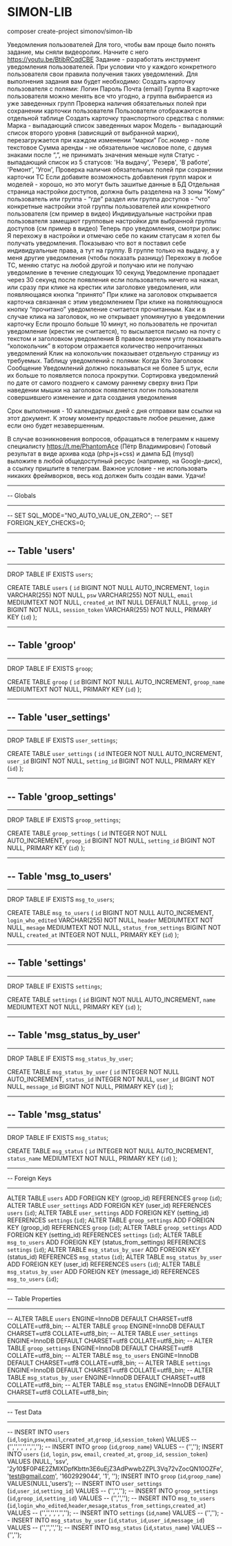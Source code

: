 # SIMON-LIB

composer create-project simonov/simon-lib


Уведомления пользователей
Для того, чтобы вам проще было понять задание, мы сняли видеоролик. Начните с него https://youtu.be/BtibRCqdCBE
Задание - разработать инструмент уведомления пользователей. При условии что у каждого конкретного пользователя свои правила получения таких уведомлений.
Для выполнения задания вам будет необходимо:
Создать карточку пользователя с полями:
Логин
Пароль
Почта (email)
Группа
В карточке пользователя можно менять все что угодно, а группа выбирается из уже заведенных групп
Проверка наличия обязательных полей при сохранении карточки пользователя
Пользователи отображаются в отдельной таблице
Создать карточку транспортного средства с полями:
Марка - выпадающий список заведенных марок
Модель - выпадающий список второго уровня (зависящий от выбранной марки), перезагружается при каждом изменении “марки”
Гос.номер - поле текстовое
Сумма аренды - не обязательное числовое поле, с двумя знаками после “,”, не принимать значения меньше нуля
Статус - выпадающий список из 5 статусов:
'На выдачу',
'Резерв',
'В работе',
'Ремонт',
'Угон',
Проверка наличия обязательных полей при сохранении карточки ТС
Если добавите возможность добавления групп марок и моделей - хорошо, но это могут быть зашитые данные в БД
Отдельная страница настройки доступов, должна быть разделена на 3 зоны
“Кому” пользователь или группа - “где” раздел или группа доступов - “что” конкретные настройки этой группы пользователей или конкретного пользователя (см пример в видео)
Индивидуальные настройки прав пользователя замещают групповые настройки для выбранной группы доступов (см пример в видео)
Теперь про уведомления, смотри ролик:
Я перехожу в настройки и отмечаю себе по каким статусам я хотел бы получать уведомления. 
Показываю что вот я поставил себе индивидуальные права, а тут на группу. В группе только на выдачу, а у меня другие уведомления (чтобы показать разницу)
Перехожу в любое ТС, меняю статус на любой другой и получаю или не получаю уведомление в течение следующих 10 секунд
Уведомление пропадает через 30 секунд после появления если пользователь ничего на нажал, или сразу при клике на крестик или заголовке уведомления, или появляющаяся кнопка “принято”
При клике на заголовок открывается карточка связанная с этим уведомлением
При клике на появляющуюся кнопку “прочитано” уведомление считается прочитанным. Как и в случае клика на заголовок, но не открывает упомянутую в уведомлении карточку
Если прошло больше 10 минут, но пользователь не прочитал уведомление (крестик не считается), то высылается письмо на почту с текстом и заголовком уведомления
В правом верхнем углу показывать “колокольчик” в котором отражается количество непрочитанных уведомлений
Клик на колокольчик показывает отдельную страницу из требуемых. Таблицу уведомлений с полями:
Когда
Кто
Заголовок
Сообщение
Уведомлений должно показываться не более 5 штук, если их больше то появляется полоса прокрутки. Сортировка уведомлений по дате от самого позднего к самому раннему сверху вниз
При наведении мышки на заголовок появляется логин пользователя совершившего изменение и дата создания уведомления

Срок выполнения - 10 календарных дней с дня отправки вам ссылки на этот документ. К этому моменту предоставьте любое решение, даже если оно будет незавершенным.

В случае возникновения вопросов, обращаться в телеграмм к нашему специалисту https://t.me/PhantomAce (Пётр Владимирович)
Готовый результат в виде архива кода (php+js+css) и дампа БД (mysql) выложите в любой общедоступный ресурс (например, на Google-диск), а ссылку пришлите в телеграм.
Важное условие - не использовать никаких фреймворков, весь код должен быть создан вами.
Удачи!




-- ---
-- Globals
-- ---

-- SET SQL_MODE="NO_AUTO_VALUE_ON_ZERO";
-- SET FOREIGN_KEY_CHECKS=0;

-- ---
-- Table 'users'
-- 
-- ---

DROP TABLE IF EXISTS `users`;
		
CREATE TABLE `users` (
  `id` BIGINT NOT NULL AUTO_INCREMENT,
  `login` VARCHAR(255) NOT NULL,
  `psw` VARCHAR(255) NOT NULL,
  `email` MEDIUMTEXT NOT NULL,
  `created_at` INT NULL DEFAULT NULL,
  `groop_id` BIGINT NOT NULL,
  `session_token` VARCHAR(255) NOT NULL,
  PRIMARY KEY (`id`)
);

-- ---
-- Table 'groop'
-- 
-- ---

DROP TABLE IF EXISTS `groop`;
		
CREATE TABLE `groop` (
  `id` BIGINT NOT NULL AUTO_INCREMENT,
  `groop_name` MEDIUMTEXT NOT NULL,
  PRIMARY KEY (`id`)
);

-- ---
-- Table 'user_settings'
-- 
-- ---

DROP TABLE IF EXISTS `user_settings`;
		
CREATE TABLE `user_settings` (
  `id` INTEGER NOT NULL AUTO_INCREMENT,
  `user_id` BIGINT NOT NULL,
  `setting_id` BIGINT NOT NULL,
  PRIMARY KEY (`id`)
);

-- ---
-- Table 'groop_settings'
-- 
-- ---

DROP TABLE IF EXISTS `groop_settings`;
		
CREATE TABLE `groop_settings` (
  `id` INTEGER NOT NULL AUTO_INCREMENT,
  `groop_id` BIGINT NOT NULL,
  `setting_id` BIGINT NOT NULL,
  PRIMARY KEY (`id`)
);

-- ---
-- Table 'msg_to_users'
-- 
-- ---

DROP TABLE IF EXISTS `msg_to_users`;
		
CREATE TABLE `msg_to_users` (
  `id` BIGINT NOT NULL AUTO_INCREMENT,
  `login_who_edited` VARCHAR(255) NOT NULL,
  `header` MEDIUMTEXT NOT NULL,
  `mesage` MEDIUMTEXT NOT NULL,
  `status_from_settings` BIGINT NOT NULL,
  `created_at` INTEGER NOT NULL,
  PRIMARY KEY (`id`)
);

-- ---
-- Table 'settings'
-- 
-- ---

DROP TABLE IF EXISTS `settings`;
		
CREATE TABLE `settings` (
  `id` BIGINT NOT NULL AUTO_INCREMENT,
  `name` MEDIUMTEXT NOT NULL,
  PRIMARY KEY (`id`)
);

-- ---
-- Table 'msg_status_by_user'
-- 
-- ---

DROP TABLE IF EXISTS `msg_status_by_user`;
		
CREATE TABLE `msg_status_by_user` (
  `id` INTEGER NOT NULL AUTO_INCREMENT,
  `status_id` INTEGER NOT NULL,
  `user_id` BIGINT NOT NULL,
  `message_id` BIGINT NOT NULL,
  PRIMARY KEY (`id`)
);

-- ---
-- Table 'msg_status'
-- 
-- ---

DROP TABLE IF EXISTS `msg_status`;
		
CREATE TABLE `msg_status` (
  `id` INTEGER NOT NULL AUTO_INCREMENT,
  `status_name` MEDIUMTEXT NOT NULL,
  PRIMARY KEY (`id`)
);

-- ---
-- Foreign Keys 
-- ---

ALTER TABLE `users` ADD FOREIGN KEY (groop_id) REFERENCES `groop` (`id`);
ALTER TABLE `user_settings` ADD FOREIGN KEY (user_id) REFERENCES `users` (`id`);
ALTER TABLE `user_settings` ADD FOREIGN KEY (setting_id) REFERENCES `settings` (`id`);
ALTER TABLE `groop_settings` ADD FOREIGN KEY (groop_id) REFERENCES `groop` (`id`);
ALTER TABLE `groop_settings` ADD FOREIGN KEY (setting_id) REFERENCES `settings` (`id`);
ALTER TABLE `msg_to_users` ADD FOREIGN KEY (status_from_settings) REFERENCES `settings` (`id`);
ALTER TABLE `msg_status_by_user` ADD FOREIGN KEY (status_id) REFERENCES `msg_status` (`id`);
ALTER TABLE `msg_status_by_user` ADD FOREIGN KEY (user_id) REFERENCES `users` (`id`);
ALTER TABLE `msg_status_by_user` ADD FOREIGN KEY (message_id) REFERENCES `msg_to_users` (`id`);

-- ---
-- Table Properties
-- ---

-- ALTER TABLE `users` ENGINE=InnoDB DEFAULT CHARSET=utf8 COLLATE=utf8_bin;
-- ALTER TABLE `groop` ENGINE=InnoDB DEFAULT CHARSET=utf8 COLLATE=utf8_bin;
-- ALTER TABLE `user_settings` ENGINE=InnoDB DEFAULT CHARSET=utf8 COLLATE=utf8_bin;
-- ALTER TABLE `groop_settings` ENGINE=InnoDB DEFAULT CHARSET=utf8 COLLATE=utf8_bin;
-- ALTER TABLE `msg_to_users` ENGINE=InnoDB DEFAULT CHARSET=utf8 COLLATE=utf8_bin;
-- ALTER TABLE `settings` ENGINE=InnoDB DEFAULT CHARSET=utf8 COLLATE=utf8_bin;
-- ALTER TABLE `msg_status_by_user` ENGINE=InnoDB DEFAULT CHARSET=utf8 COLLATE=utf8_bin;
-- ALTER TABLE `msg_status` ENGINE=InnoDB DEFAULT CHARSET=utf8 COLLATE=utf8_bin;

-- ---
-- Test Data
-- ---

-- INSERT INTO `users` (`id`,`login`,`psw`,`email`,`created_at`,`groop_id`,`session_token`) VALUES
-- ('','','','','','','');
-- INSERT INTO `groop` (`id`,`groop_name`) VALUES
-- ('','');
INSERT INTO `users` (`id`, `login`, `psw`, `email`, `created_at`, `groop_id`, `session_token`) VALUES (NULL, 'ssv', '$2y$10$F0P4E2ZMlXDpfKbttn3E6uEjZ3AdPwwb2ZPL3Vq72vZocQN10OZFe', 'test@gmail.com', '1602929044', '1', '');
INSERT INTO `groop` (`id`,`groop_name`) VALUES(NULL,'users');
-- INSERT INTO `user_settings` (`id`,`user_id`,`setting_id`) VALUES
-- ('','','');
-- INSERT INTO `groop_settings` (`id`,`groop_id`,`setting_id`) VALUES
-- ('','','');
-- INSERT INTO `msg_to_users` (`id`,`login_who_edited`,`header`,`mesage`,`status_from_settings`,`created_at`) VALUES
-- ('','','','','','');
-- INSERT INTO `settings` (`id`,`name`) VALUES
-- ('','');
-- INSERT INTO `msg_status_by_user` (`id`,`status_id`,`user_id`,`message_id`) VALUES
-- ('','','','');
-- INSERT INTO `msg_status` (`id`,`status_name`) VALUES
-- ('','');


